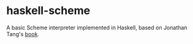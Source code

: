# haskell-scheme

A basic Scheme interpreter implemented in Haskell, based on Jonathan Tang's [book](https://upload.wikimedia.org/wikipedia/commons/a/aa/Write_Yourself_a_Scheme_in_48_Hours.pdf).
